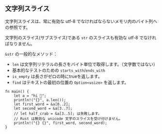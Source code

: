 ## 文字列スライス

文字列スライスは、常に有効な utf-8
でなければならないメモリ内のバイト列への参照です。

文字列のスライス(サブスライス)である `str` のスライスも有効な utf-8
でなければなりません。

`&str` の一般的なメソッド：

-   `len` は文字列リテラルの長さをバイト単位で取得します。（文字数ではない）
-   基本的なテストのための `starts_with`/`ends_with`
-   `is_empty` は長さがゼロの時にtrueを返します。
-   `find` はテキストの最初の位置の `Option<usize>` を返します。

```
fn main() {
    let a = "hi 🦀";
    println!("{}", a.len());
    let first_word = &a[0..2];
    let second_word = &a[3..7];
    // let half_crab = &a[3..5]; は失敗します。
    // Rust は無効な unicode 文字のスライスを受け付けません。
    println!("{} {}", first_word, second_word);
}
```
